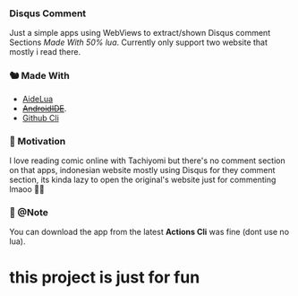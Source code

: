 ### Disqus Comment
Just a simple apps using WebViews to extract/shown Disqus comment Sections *Made With 50% lua*.
Currently only support two website that mostly i read there.

### 🐿 Made With 
- [AideLua](https://github.com/Jesse205/Aide-Lua)
- <s>[AndroidIDE](https://github.com/itsaky/AndroidIDE)</s>.
- [Github Cli](https://github.com/frrrrrits/DisqusCo/actions)

### 🧢 Motivation 
I love reading comic online with Tachiyomi but there's no comment section on that apps, indonesian website mostly using Disqus for they comment section, its kinda lazy to open the original's website just for commenting lmaoo 🧢🧢

### 🐸 @Note
You can download the app from the latest **Actions Cli** was fine (dont use no lua).

# this project is just for fun